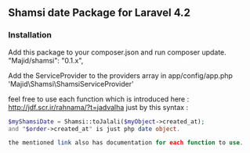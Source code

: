 ## Shamsi date Package for Laravel 4.2

### Installation
Add this package to your composer.json and run composer update.
"Majid/shamsi": "0.1.x",


Add the ServiceProvider to the providers array in app/config/app.php
'Majid\Shamsi\ShamsiServiceProvider'

feel free to use each function which is introduced here :
http://jdf.scr.ir/rahnama/?t=jadvalha
just by this syntax :
```php
$myShamsiDate = Shamsi::toJalali($myObject->created_at);
and "$order->created_at" is just php date object.

the mentioned link also has documentation for each function to use.
